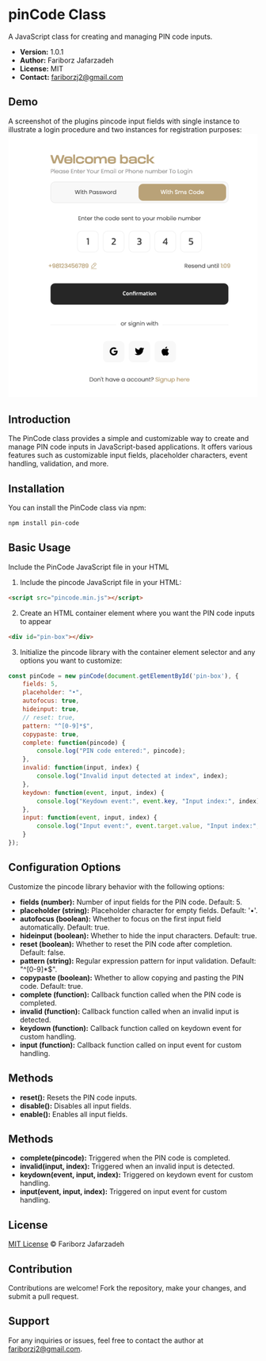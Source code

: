 # pinCode Class

A JavaScript class for creating and managing PIN code inputs.

* **Version:** 1.0.1
* **Author:** Fariborz Jafarzadeh
* **License:** MIT
* **Contact:** fariborzj2@gmail.com

## Demo
A screenshot of the plugins pincode input fields with single instance to illustrate a login procedure and two instances for registration purposes:   
![screenshot](pincode.png)

## Introduction

The PinCode class provides a simple and customizable way to create and manage PIN code inputs in JavaScript-based applications. It offers various features such as customizable input fields, placeholder characters, event handling, validation, and more.

## Installation

You can install the PinCode class via npm:

```bash
npm install pin-code
```

## Basic Usage
Include the PinCode JavaScript file in your HTML


1. Include the pincode JavaScript file in your HTML:

```html
<script src="pincode.min.js"></script>
```

2. Create an HTML container element where you want the PIN code inputs to appear

```html
<div id="pin-box"></div>
```

3. Initialize the pincode library with the container element selector and any options you want to customize:
```javascript
const pinCode = new pinCode(document.getElementById('pin-box'), {
    fields: 5,
    placeholder: "•",
    autofocus: true,
    hideinput: true,
    // reset: true,
    pattern: "^[0-9]*$",
    copypaste: true,
    complete: function(pincode) {
        console.log("PIN code entered:", pincode);
    },
    invalid: function(input, index) {
        console.log("Invalid input detected at index", index);
    },
    keydown: function(event, input, index) {
        console.log("Keydown event:", event.key, "Input index:", index);
    },
    input: function(event, input, index) {
        console.log("Input event:", event.target.value, "Input index:", index);
    }
});
```

## Configuration Options
Customize the pincode library behavior with the following options:

* **fields (number):** Number of input fields for the PIN code. Default: 5.
* **placeholder (string):** Placeholder character for empty fields. Default: '•'.
* **autofocus (boolean):** Whether to focus on the first input field automatically. Default: true.
* **hideinput (boolean):** Whether to hide the input characters. Default: true.
* **reset (boolean):** Whether to reset the PIN code after completion. Default: false.
* **pattern (string):** Regular expression pattern for input validation. Default: "^[0-9]*$".
* **copypaste (boolean):** Whether to allow copying and pasting the PIN code. Default: true.
* **complete (function):** Callback function called when the PIN code is completed.
* **invalid (function):** Callback function called when an invalid input is detected.
* **keydown (function):** Callback function called on keydown event for custom handling.
* **input (function):** Callback function called on input event for custom handling.

## Methods

* **reset():** Resets the PIN code inputs.
* **disable():** Disables all input fields.
* **enable():** Enables all input fields.


## Methods

* **complete(pincode):** Triggered when the PIN code is completed.
* **invalid(input, index):** Triggered when an invalid input is detected.
* **keydown(event, input, index):** Triggered on keydown event for custom handling.
* **input(event, input, index):** Triggered on input event for custom handling.

## License

[MIT License](https://opensource.org/licenses/mit-license) © Fariborz Jafarzadeh

## Contribution
Contributions are welcome! Fork the repository, make your changes, and submit a pull request.

## Support
For any inquiries or issues, feel free to contact the author at fariborzj2@gmail.com.
